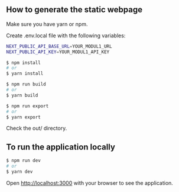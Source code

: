 ## How to generate the static webpage

Make sure you have yarn or npm.

Create .env.local file with the following variables:

```sh
NEXT_PUBLIC_API_BASE_URL=YOUR_MODUL1_URL
NEXT_PUBLIC_API_KEY=YOUR_MODUL1_API_KEY
```

```sh
$ npm install
# or
$ yarn install
```


```bash
$ npm run build
# or
$ yarn build
```


```bash
$ npm run export
# or
$ yarn export
```

Check the out/ directory.

## To run the application locally

```bash
$ npm run dev
# or
$ yarn dev
```

Open [http://localhost:3000](http://localhost:3000) with your browser to see the application.
